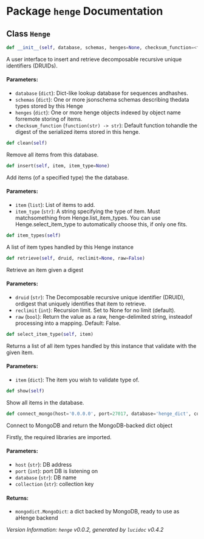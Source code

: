 <script>
document.addEventListener('DOMContentLoaded', (event) => {
  document.querySelectorAll('h3 code').forEach((block) => {
    hljs.highlightBlock(block);
  });
});
</script>

<style>
h3 .content { 
    padding-left: 22px;
    text-indent: -15px;
 }
h3 .hljs .content {
    padding-left: 20px;
    margin-left: 0px;
    text-indent: -15px;
    martin-bottom: 0px;
}
h4 .content, table .content, p .content, li .content { margin-left: 30px; }
h4 .content { 
    font-style: italic;
    font-size: 1em;
    margin-bottom: 0px;
}

</style>


# Package `henge` Documentation

## <a name="Henge"></a> Class `Henge`
```python
def __init__(self, database, schemas, henges=None, checksum_function=<function md5 at 0x7f0872bb2440>)
```

A user interface to insert and retrieve decomposable recursive unique identifiers (DRUIDs).
#### Parameters:

- `database` (`dict`):  Dict-like lookup database for sequences andhashes.
- `schemas` (`dict`):  One or more jsonschema schemas describing thedata types stored by this Henge
- `henges` (`dict`):  One or more henge objects indexed by object name forremote storing of items.
- `checksum_function` (`function(str) -> str`):  Default function tohandle the digest of the serialized items stored in this henge.




```python
def clean(self)
```

Remove all items from this database.



```python
def insert(self, item, item_type=None)
```

Add items (of a specified type) the the database.
#### Parameters:

- `item` (`list`):  List of items to add.
- `item_type` (`str`):  A string specifying the type of item. Must matchsomething from Henge.list_item_types. You can use Henge.select_item_type to automatically choose this, if only one fits.




```python
def item_types(self)
```

A list of item types handled by this Henge instance



```python
def retrieve(self, druid, reclimit=None, raw=False)
```

Retrieve an item given a digest
#### Parameters:

- `druid` (`str`):  The Decomposable recursive unique identifier (DRUID), ordigest that uniquely identifies that item to retrieve.
- `reclimit` (`int`):  Recursion limit. Set to None for no limit (default).
- `raw` (`bool`):  Return the value as a raw, henge-delimited string, insteadof processing into a mapping. Default: False.




```python
def select_item_type(self, item)
```

Returns a list of all item types handled by this instance that validate with the given item.
#### Parameters:

- `item` (`dict`):  The item you wish to validate type of.




```python
def show(self)
```

Show all items in the database.



```python
def connect_mongo(host='0.0.0.0', port=27017, database='henge_dict', collection='store')
```

Connect to MongoDB and return the MongoDB-backed dict object

Firstly, the required libraries are imported.
#### Parameters:

- `host` (`str`):  DB address
- `port` (`int`):  port DB is listening on
- `database` (`str`):  DB name
- `collection` (`str`):  collection key


#### Returns:

- `mongodict.MongoDict`:  a dict backed by MongoDB, ready to use as aHenge backend







*Version Information: `henge` v0.0.2, generated by `lucidoc` v0.4.2*